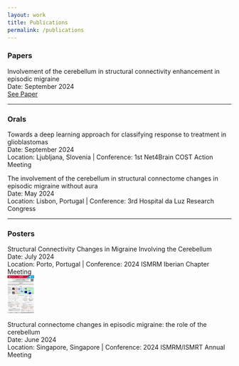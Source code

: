 ```yaml
---
layout: work
title: Publications
permalink: /publications
---
```


### Papers
<div class="publication">
    <div class="details">
        <div class="titlepub">Involvement of the cerebellum in structural connectivity enhancement in episodic migraine</div>
        <div class="date">Date: September 2024</div>
        <div class="file-link"><a href="https://doi.org/10.1186/s10194-024-01854-8" target="_blank">See Paper</a></div>
    </div>
</div>
<hr />

### Orals
<div class="publication">
    <div class="details">
        <div class="titlepub">Towards a deep learning approach for classifying response to treatment in glioblastomas</div>
        <div class="date">Date: September 2024</div>
        <div class="location-conference">Location: Ljubljana, Slovenia | Conference: 1st Net4Brain COST Action Meeting</div>
        <!-- <div class="file-link"><a href="path/to/oral1.pdf" target="_blank">Download Presentation</a></div> -->
    </div>
</div>
<p></p>
<div class="publication">
    <div class="details">
        <div class="titlepub">The involvement of the cerebellum in structural connectome changes in episodic migraine without aura</div>
        <div class="date">Date: May 2024</div>
        <div class="location-conference">Location: Lisbon, Portugal | Conference: 3rd Hospital da Luz Research Congress</div>
        <!-- <div class="file-link"><a href="path/to/oral1.pdf" target="_blank">Download Presentation</a></div> -->
    </div>
</div>
<hr />

### Posters
<div class="publication">
    <div class="details">
        <div class="titlepub">Structural Connectivity Changes in Migraine Involving the Cerebellum</div>
        <div class="date">Date: July 2024</div>
        <div class="location-conference">Location: Porto, Portugal | Conference: 2024 ISMRM Iberian Chapter Meeting </div>
    </div>
    <a href="https://www.ismrm.org/" target="_blank">
        <img src="/assets/img/content/PosterIberian24.png" alt="Poster Iberian 2024" width="60">
    </a>
</div>
<p></p>
<div class="publication">
    <div class="details">
        <div class="titlepub">Structural connectome changes in episodic migraine: the role of the cerebellum</div>
        <div class="date">Date: June 2024</div>
        <div class="location-conference">Location: Singapore, Singapore | Conference: 2024 ISMRM/ISMRT Annual Meeting</div>
    </div>
    <!-- Image Link (Miniature of the Poster) -->   
</div>

